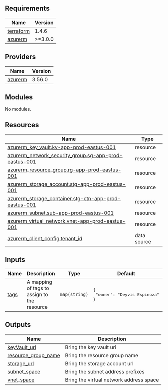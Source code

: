 <!-- BEGIN_TF_DOCS -->
## Requirements

| Name | Version |
|------|---------|
| <a name="requirement_terraform"></a> [terraform](#requirement\_terraform) | 1.4.6 |
| <a name="requirement_azurerm"></a> [azurerm](#requirement\_azurerm) | >=3.0.0 |

## Providers

| Name | Version |
|------|---------|
| <a name="provider_azurerm"></a> [azurerm](#provider\_azurerm) | 3.56.0 |

## Modules

No modules.

## Resources

| Name | Type |
|------|------|
| [azurerm_key_vault.kv-app-prod-eastus-001](https://registry.terraform.io/providers/hashicorp/azurerm/latest/docs/resources/key_vault) | resource |
| [azurerm_network_security_group.sg-app-prod-eastus-001](https://registry.terraform.io/providers/hashicorp/azurerm/latest/docs/resources/network_security_group) | resource |
| [azurerm_resource_group.rg-app-prod-eastus-001](https://registry.terraform.io/providers/hashicorp/azurerm/latest/docs/resources/resource_group) | resource |
| [azurerm_storage_account.stg-app-prod-eastus-001](https://registry.terraform.io/providers/hashicorp/azurerm/latest/docs/resources/storage_account) | resource |
| [azurerm_storage_container.stg-ctn-app-prod-eastus-001](https://registry.terraform.io/providers/hashicorp/azurerm/latest/docs/resources/storage_container) | resource |
| [azurerm_subnet.sub-app-prod-eastus-001](https://registry.terraform.io/providers/hashicorp/azurerm/latest/docs/resources/subnet) | resource |
| [azurerm_virtual_network.vnet-app-prod-eastus-001](https://registry.terraform.io/providers/hashicorp/azurerm/latest/docs/resources/virtual_network) | resource |
| [azurerm_client_config.tenant_id](https://registry.terraform.io/providers/hashicorp/azurerm/latest/docs/data-sources/client_config) | data source |

## Inputs

| Name | Description | Type | Default | Required |
|------|-------------|------|---------|:--------:|
| <a name="input_tags"></a> [tags](#input\_tags) | A mapping of tags to assign to the resource | `map(string)` | <pre>{<br>  "owner": "Deyvis Espinoza"<br>}</pre> | no |

## Outputs

| Name | Description |
|------|-------------|
| <a name="output_keyVault_url"></a> [keyVault\_url](#output\_keyVault\_url) | Bring the key vault uri |
| <a name="output_resource_group_name"></a> [resource\_group\_name](#output\_resource\_group\_name) | Bring the resource group name |
| <a name="output_storage_url"></a> [storage\_url](#output\_storage\_url) | Bring the storage account url |
| <a name="output_subnet_space"></a> [subnet\_space](#output\_subnet\_space) | Bring the subnet address prefixes |
| <a name="output_vnet_space"></a> [vnet\_space](#output\_vnet\_space) | Bring the virtual network address space |
<!-- END_TF_DOCS -->